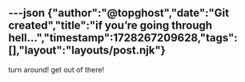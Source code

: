 ---json
{"author":"@topghost","date":"Git created","title":"if you&#x2019;re going through hell&#x2026;","timestamp":1728267209628,"tags":[],"layout":"layouts/post.njk"}
---
turn around! get out of there!
